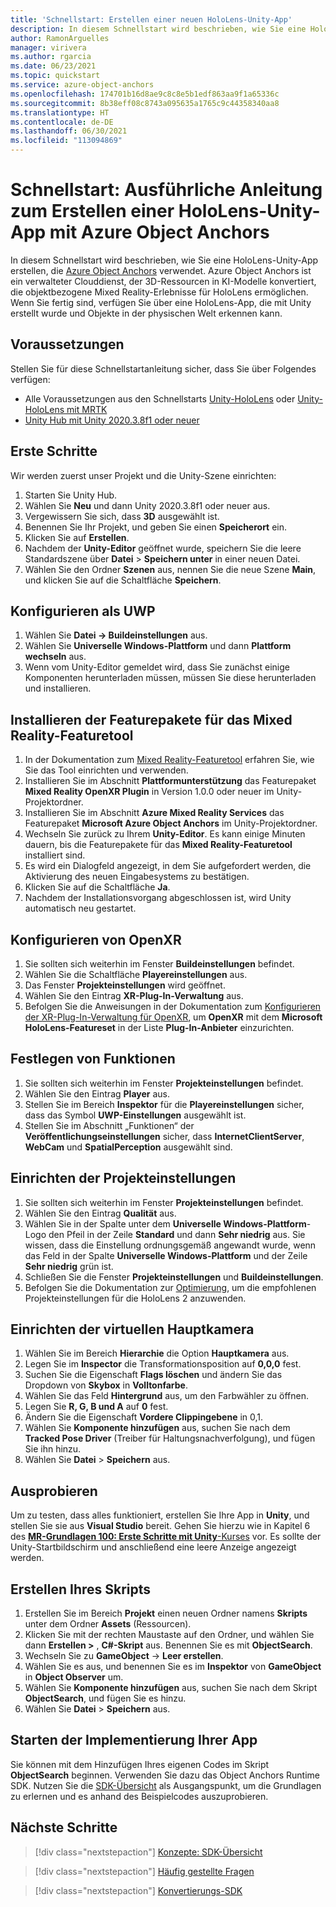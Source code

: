 ```yaml
---
title: 'Schnellstart: Erstellen einer neuen HoloLens-Unity-App'
description: In diesem Schnellstart wird beschrieben, wie Sie eine HoloLens-Unity-App erstellen, die Object Anchors verwendet.
author: RamonArguelles
manager: virivera
ms.author: rgarcia
ms.date: 06/23/2021
ms.topic: quickstart
ms.service: azure-object-anchors
ms.openlocfilehash: 174701b16d8ae9c8c8e5b1edf863aa9f1a65336c
ms.sourcegitcommit: 8b38eff08c8743a095635a1765c9c44358340aa8
ms.translationtype: HT
ms.contentlocale: de-DE
ms.lasthandoff: 06/30/2021
ms.locfileid: "113094869"
---
```

# <a name="quickstart-step-by-step-instructions-to-create-a-new-hololens-unity-app-using-azure-object-anchors"></a>Schnellstart: Ausführliche Anleitung zum Erstellen einer HoloLens-Unity-App mit Azure Object Anchors

In diesem Schnellstart wird beschrieben, wie Sie eine HoloLens-Unity-App erstellen, die [Azure Object Anchors](../overview.md) verwendet. Azure Object Anchors ist ein verwalteter Clouddienst, der 3D-Ressourcen in KI-Modelle konvertiert, die objektbezogene Mixed Reality-Erlebnisse für HoloLens ermöglichen. Wenn Sie fertig sind, verfügen Sie über eine HoloLens-App, die mit Unity erstellt wurde und Objekte in der physischen Welt erkennen kann.

## <a name="prerequisites"></a>Voraussetzungen

Stellen Sie für diese Schnellstartanleitung sicher, dass Sie über Folgendes verfügen:

* Alle Voraussetzungen aus den Schnellstarts [Unity-HoloLens](get-started-unity-hololens.md) oder [Unity-HoloLens mit MRTK](get-started-unity-hololens-mrtk.md)
* <a href="https://unity3d.com/get-unity/download" target="_blank">Unity Hub mit Unity 2020.3.8f1 oder neuer</a>

## <a name="getting-started"></a>Erste Schritte

Wir werden zuerst unser Projekt und die Unity-Szene einrichten:

1. Starten Sie Unity Hub.
1. Wählen Sie **Neu** und dann Unity 2020.3.8f1 oder neuer aus.
1. Vergewissern Sie sich, dass **3D** ausgewählt ist.
1. Benennen Sie Ihr Projekt, und geben Sie einen **Speicherort** ein.
1. Klicken Sie auf **Erstellen**.
1. Nachdem der **Unity-Editor** geöffnet wurde, speichern Sie die leere Standardszene über **Datei** > **Speichern unter** in einer neuen Datei.
1. Wählen Sie den Ordner **Szenen** aus, nennen Sie die neue Szene **Main**, und klicken Sie auf die Schaltfläche **Speichern**.

## <a name="configure-as-uwp"></a>Konfigurieren als UWP

1. Wählen Sie **Datei -> Buildeinstellungen** aus.
1. Wählen Sie **Universelle Windows-Plattform** und dann **Plattform wechseln** aus.
1. Wenn vom Unity-Editor gemeldet wird, dass Sie zunächst einige Komponenten herunterladen müssen, müssen Sie diese herunterladen und installieren.

## <a name="install-mixed-reality-feature-tool-feature-packages"></a>Installieren der Featurepakete für das Mixed Reality-Featuretool

1. In der Dokumentation zum <a a href="/windows/mixed-reality/develop/unity/welcome-to-mr-feature-tool" target="_blank">Mixed Reality-Featuretool</a> erfahren Sie, wie Sie das Tool einrichten und verwenden.
1. Installieren Sie im Abschnitt **Plattformunterstützung** das Featurepaket **Mixed Reality OpenXR Plugin** in Version 1.0.0 oder neuer im Unity-Projektordner.
1. Installieren Sie im Abschnitt **Azure Mixed Reality Services** das Featurepaket **Microsoft Azure Object Anchors** im Unity-Projektordner.
1. Wechseln Sie zurück zu Ihrem **Unity-Editor**. Es kann einige Minuten dauern, bis die Featurepakete für das **Mixed Reality-Featuretool** installiert sind.
1. Es wird ein Dialogfeld angezeigt, in dem Sie aufgefordert werden, die Aktivierung des neuen Eingabesystems zu bestätigen.
1. Klicken Sie auf die Schaltfläche **Ja**.
1. Nachdem der Installationsvorgang abgeschlossen ist, wird Unity automatisch neu gestartet.

## <a name="configure-openxr"></a>Konfigurieren von OpenXR

1. Sie sollten sich weiterhin im Fenster **Buildeinstellungen** befindet.
1. Wählen Sie die Schaltfläche **Playereinstellungen** aus.
1. Das Fenster **Projekteinstellungen** wird geöffnet.
1. Wählen Sie den Eintrag **XR-Plug-In-Verwaltung** aus.
1. Befolgen Sie die Anweisungen in der Dokumentation zum <a href="/windows/mixed-reality/develop/unity/xr-project-setup#configuring-xr-plugin-management-for-openxr" target="_blank">Konfigurieren der XR-Plug-In-Verwaltung für OpenXR</a>, um **OpenXR** mit dem **Microsoft HoloLens-Featureset** in der Liste **Plug-In-Anbieter** einzurichten.

## <a name="set-capabilities"></a>Festlegen von Funktionen

1. Sie sollten sich weiterhin im Fenster **Projekteinstellungen** befindet.
1. Wählen Sie den Eintrag **Player** aus.
1. Stellen Sie im Bereich **Inspektor** für die **Playereinstellungen** sicher, dass das Symbol **UWP-Einstellungen** ausgewählt ist.
1. Stellen Sie im Abschnitt „Funktionen“ der **Veröffentlichungseinstellungen** sicher, dass **InternetClientServer**, **WebCam** und **SpatialPerception** ausgewählt sind.

## <a name="set-up-the-project-settings"></a>Einrichten der Projekteinstellungen

1. Sie sollten sich weiterhin im Fenster **Projekteinstellungen** befindet.
1. Wählen Sie den Eintrag **Qualität** aus.
1. Wählen Sie in der Spalte unter dem **Universelle Windows-Plattform**-Logo den Pfeil in der Zeile **Standard** und dann **Sehr niedrig** aus. Sie wissen, dass die Einstellung ordnungsgemäß angewandt wurde, wenn das Feld in der Spalte **Universelle Windows-Plattform** und der Zeile **Sehr niedrig** grün ist.
1. Schließen Sie die Fenster **Projekteinstellungen** und **Buildeinstellungen**.
1. Befolgen Sie die Dokumentation zur <a href="/windows/mixed-reality/develop/unity/xr-project-setup#optimization" target="_blank">Optimierung</a>, um die empfohlenen Projekteinstellungen für die HoloLens 2 anzuwenden.

## <a name="set-up-the-main-virtual-camera"></a>Einrichten der virtuellen Hauptkamera

1. Wählen Sie im Bereich **Hierarchie** die Option **Hauptkamera** aus.
1. Legen Sie im **Inspector** die Transformationsposition auf **0,0,0** fest.
1. Suchen Sie die Eigenschaft **Flags löschen** und ändern Sie das Dropdown von **Skybox** in **Volltonfarbe**.
1. Wählen Sie das Feld **Hintergrund** aus, um den Farbwähler zu öffnen.
1. Legen Sie **R, G, B und A** auf **0** fest.
1. Ändern Sie die Eigenschaft **Vordere Clippingebene** in 0,1.
1. Wählen Sie **Komponente hinzufügen** aus, suchen Sie nach dem **Tracked Pose Driver** (Treiber für Haltungsnachverfolgung), und fügen Sie ihn hinzu.
1. Wählen Sie **Datei** > **Speichern** aus.

## <a name="trying-it-out"></a>Ausprobieren

Um zu testen, dass alles funktioniert, erstellen Sie Ihre App in **Unity**, und stellen Sie sie aus **Visual Studio** bereit. Gehen Sie hierzu wie in Kapitel 6 des <a href="/windows/mixed-reality/holograms-100#chapter-6---build-and-deploy-to-device-from-visual-studio" target="_blank">**MR-Grundlagen 100: Erste Schritte mit Unity**-Kurses</a> vor. Es sollte der Unity-Startbildschirm und anschließend eine leere Anzeige angezeigt werden.

## <a name="create-your-script"></a>Erstellen Ihres Skripts

1. Erstellen Sie im Bereich **Projekt** einen neuen Ordner namens **Skripts** unter dem Ordner **Assets** (Ressourcen).
1. Klicken Sie mit der rechten Maustaste auf den Ordner, und wählen Sie dann **Erstellen >** , **C#-Skript** aus. Benennen Sie es mit **ObjectSearch**.
1. Wechseln Sie zu **GameObject** -> **Leer erstellen**.
1. Wählen Sie es aus, und benennen Sie es im **Inspektor** von **GameObject** in **Object Observer** um.
1. Wählen Sie **Komponente hinzufügen** aus, suchen Sie nach dem Skript **ObjectSearch**, und fügen Sie es hinzu.
1. Wählen Sie **Datei** > **Speichern** aus.

## <a name="start-implementing-your-app"></a>Starten der Implementierung Ihrer App

Sie können mit dem Hinzufügen Ihres eigenen Codes im Skript **ObjectSearch** beginnen. Verwenden Sie dazu das Object Anchors Runtime SDK. Nutzen Sie die [SDK-Übersicht](../concepts/sdk-overview.md) als Ausgangspunkt, um die Grundlagen zu erlernen und es anhand des Beispielcodes auszuprobieren.

## <a name="next-steps"></a>Nächste Schritte

> [!div class="nextstepaction"]
> [Konzepte: SDK-Übersicht](../concepts/sdk-overview.md)

> [!div class="nextstepaction"]
> [Häufig gestellte Fragen](../faq.md)

> [!div class="nextstepaction"]
> [Konvertierungs-SDK](/dotnet/api/overview/azure/mixedreality.objectanchors.conversion-readme-pre)
